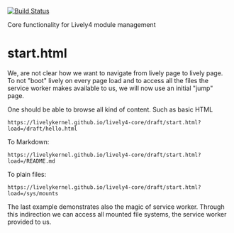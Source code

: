 [![Build Status](https://travis-ci.org/LivelyKernel/lively4-core.svg)](https://travis-ci.org/LivelyKernel/lively4-core)
 
Core functionality for Lively4 module management

# start.html

We, are not clear how we want to navigate from lively page to lively page. To not "boot" lively on every 
page load and to access all the files the service worker makes available to us, we will now use an initial "jump" 
page. 



One should be able to browse all kind of content. Such as basic HTML
```
https://livelykernel.github.io/lively4-core/draft/start.html?load=/draft/hello.html
```

To Markdown:

```
https://livelykernel.github.io/lively4-core/draft/start.html?load=/README.md
```

To plain files:

```
https://livelykernel.github.io/lively4-core/draft/start.html?load=/sys/mounts
```

The last example demonstrates also the magic of service worker. Through this indirection we can access all 
mounted file systems, the service worker provided to us.
